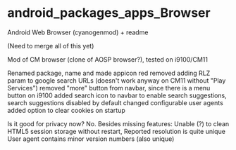 android_packages_apps_Browser
=============================

Android Web Browser (cyanogenmod) + readme

(Need to merge all of this yet)

Mod of CM browser (clone of AOSP browser?), tested on i9100/CM11

Renamed package, name and made appicon red
removed adding RLZ param to google search URLs
 (doesn't work anyway on CM11 without "Play Services")
removed "more" button from navbar, since there is a menu button on i9100
added search icon to navbar to enable search suggestions, search suggestions disabled by default
changed configurable user agents
added option to clear cookies on startup

Is it good for privacy now?
No. Besides missing features:
Unable (?) to clean HTML5 session storage without restart,
Reported resolution is quite unique
User agent contains minor version numbers (also unique)
